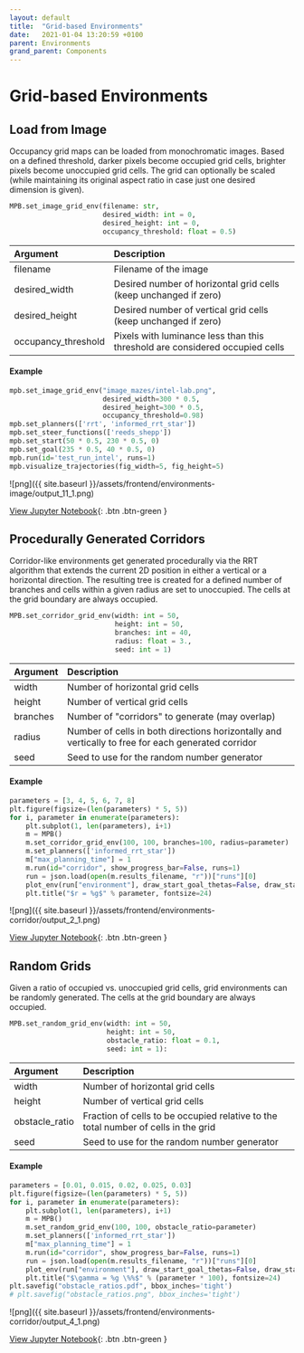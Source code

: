 ```yaml
---
layout: default
title:  "Grid-based Environments"
date:   2021-01-04 13:20:59 +0100
parent: Environments
grand_parent: Components
---
```


# Grid-based Environments

## Load from Image

Occupancy grid maps can be loaded from monochromatic images. Based on a defined threshold, darker pixels become occupied grid cells, brighter pixels become unoccupied grid cells. The grid can optionally be scaled (while maintaining its original aspect ratio in case just one desired dimension is given).

```py
MPB.set_image_grid_env(filename: str,
                       desired_width: int = 0,
                       desired_height: int = 0,
                       occupancy_threshold: float = 0.5)
```

| Argument        | Description        |
|:----------------|:-------------------|
| filename            | Filename of the image |
| desired_width       | Desired number of horizontal grid cells (keep unchanged if zero) |
| desired_height      | Desired number of vertical grid cells (keep unchanged if zero) |
| occupancy_threshold | Pixels with luminance less than this threshold are considered occupied cells |

#### Example
```python
mpb.set_image_grid_env("image_mazes/intel-lab.png",
                       desired_width=300 * 0.5,
                       desired_height=300 * 0.5,
                       occupancy_threshold=0.98)
mpb.set_planners(['rrt', 'informed_rrt_star'])
mpb.set_steer_functions(['reeds_shepp'])
mpb.set_start(50 * 0.5, 230 * 0.5, 0)
mpb.set_goal(235 * 0.5, 40 * 0.5, 0)
mpb.run(id='test_run_intel', runs=1)
mpb.visualize_trajectories(fig_width=5, fig_height=5)
```
![png]({{ site.baseurl }}/assets/frontend/environments-image/output_11_1.png)

[View Jupyter Notebook](https://github.com/eric-heiden/mpb/blob/master/plotting/Image%20Grid%20Maze.ipynb){: .btn .btn-green }

## Procedurally Generated Corridors

Corridor-like environments get generated procedurally via the RRT algorithm that extends the current 2D position in either a vertical or a horizontal direction. The resulting tree is created for a defined number of branches and cells within a given radius are set to unoccupied. The cells at the grid boundary are always occupied.

```py
MPB.set_corridor_grid_env(width: int = 50,
                          height: int = 50,
                          branches: int = 40,
                          radius: float = 3.,
                          seed: int = 1)
```

| Argument        | Description        |
|:----------------|:-------------------|
| width           | Number of horizontal grid cells |
| height          | Number of vertical grid cells |
| branches        | Number of "corridors" to generate (may overlap) |
| radius          | Number of cells in both directions horizontally and vertically to free for each generated corridor |
| seed            | Seed to use for the random number generator |

#### Example
```python
parameters = [3, 4, 5, 6, 7, 8]
plt.figure(figsize=(len(parameters) * 5, 5))
for i, parameter in enumerate(parameters):
    plt.subplot(1, len(parameters), i+1)
    m = MPB()
    m.set_corridor_grid_env(100, 100, branches=100, radius=parameter)
    m.set_planners(['informed_rrt_star'])
    m["max_planning_time"] = 1
    m.run(id="corridor", show_progress_bar=False, runs=1)
    run = json.load(open(m.results_filename, "r"))["runs"][0]
    plot_env(run["environment"], draw_start_goal_thetas=False, draw_start_goal=False, set_title=False)
    plt.title("$r = %g$" % parameter, fontsize=24)
```
![png]({{ site.baseurl }}/assets/frontend/environments-corridor/output_2_1.png)

[View Jupyter Notebook](https://github.com/eric-heiden/mpb/blob/master/plotting/Corridors.ipynb){: .btn .btn-green }

## Random Grids

Given a ratio of occupied vs. unoccupied grid cells, grid environments can be randomly generated. The cells at the grid boundary are always occupied.

```py
MPB.set_random_grid_env(width: int = 50,
                        height: int = 50,
                        obstacle_ratio: float = 0.1,
                        seed: int = 1):
```

| Argument        | Description        |
|:----------------|:-------------------|
| width           | Number of horizontal grid cells |
| height          | Number of vertical grid cells |
| obstacle_ratio  | Fraction of cells to be occupied relative to the total number of cells in the grid |
| seed            | Seed to use for the random number generator |

#### Example
```python
parameters = [0.01, 0.015, 0.02, 0.025, 0.03]
plt.figure(figsize=(len(parameters) * 5, 5))
for i, parameter in enumerate(parameters):
    plt.subplot(1, len(parameters), i+1)
    m = MPB()
    m.set_random_grid_env(100, 100, obstacle_ratio=parameter)
    m.set_planners(['informed_rrt_star'])
    m["max_planning_time"] = 1
    m.run(id="corridor", show_progress_bar=False, runs=1)
    run = json.load(open(m.results_filename, "r"))["runs"][0]
    plot_env(run["environment"], draw_start_goal_thetas=False, draw_start_goal=False, set_title=False)
    plt.title("$\gamma = %g \%%$" % (parameter * 100), fontsize=24)
plt.savefig("obstacle_ratios.pdf", bbox_inches='tight')
# plt.savefig("obstacle_ratios.png", bbox_inches='tight')
```

![png]({{ site.baseurl }}/assets/frontend/environments-corridor/output_4_1.png)

[View Jupyter Notebook](https://github.com/eric-heiden/mpb/blob/master/plotting/Corridors.ipynb){: .btn .btn-green }
